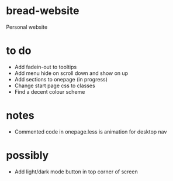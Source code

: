 # bread-website
Personal website

# to do
- Add fadein-out to tooltips
- Add menu hide on scroll down and show on up
- Add sections to onepage (in progress)
- Change start page css to classes
- Find a decent colour scheme

# notes
- Commented code in onepage.less is animation for desktop nav

# possibly
- Add light/dark mode button in top corner of screen

